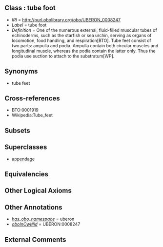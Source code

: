 
## Class : tube foot

 * *IRI* = http://purl.obolibrary.org/obo/UBERON_0008247
 * *Label* = tube foot
 * *Definition* = One of the numerous external, fluid-filled muscular tubes of echinoderms, such as the starfish or sea urchin, serving as organs of locomotion, food handling, and respiration[BTO]. Tube feet consist of two parts: ampulla and podia. Ampulla contain both circular muscles and longitudinal muscle, whereas the podia contain the latter only. Thus the podia use suction to attach to the substratum[WP].

## Synonyms

 * tube feet

## Cross-references

 * BTO:0001919
 * Wikipedia:Tube_feet

## Subsets


## Superclasses

 * [appendage](../../UBERON/26/UBERON_0000026.md)

## Equivalencies


## Other Logical Axioms


## Other Annotations

 * *[has_obo_namespace](../../ce/oboInOwl#hasOBONamespace.md)* = uberon
 * *[oboInOwl#id](../../id/oboInOwl#id.md)* = UBERON:0008247

## External Comments

